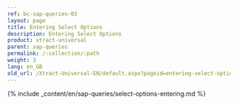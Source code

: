 ```yaml
---
ref: bc-sap-queries-03
layout: page
title: Entering Select Options
description: Entering Select Options
product: xtract-universal
parent: sap-queries
permalink: /:collection/:path
weight: 3
lang: en_GB
old_url: /Xtract-Universal-EN/default.aspx?pageid=entering-select-options
---
```

{% include _content/en/sap-queries/select-options-entering.md %}
